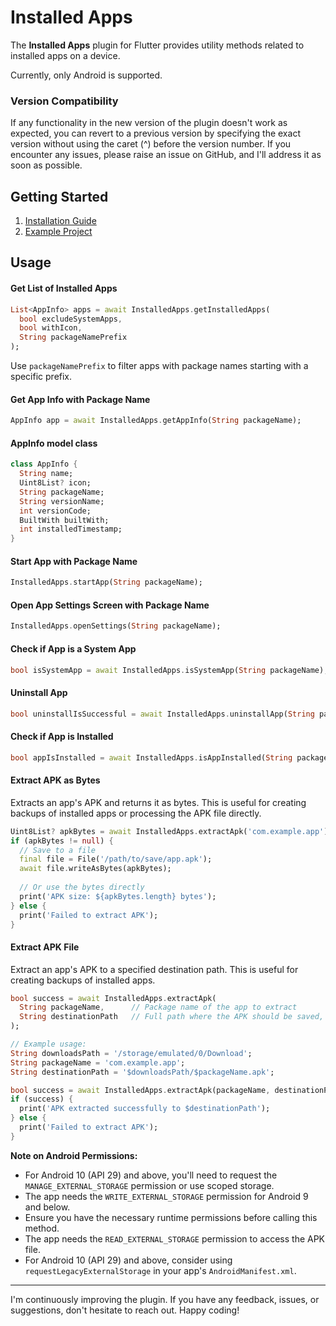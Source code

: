 # Installed Apps

The **Installed Apps** plugin for Flutter provides utility methods related to installed apps on a
device.

Currently, only Android is supported.

### Version Compatibility

If any functionality in the new version of the plugin doesn't work as expected, you can revert to a
previous version by specifying the exact version without using the caret (^) before the version
number. If you encounter any issues, please raise an issue on GitHub, and I'll address it as soon as
possible.

## Getting Started

1. [Installation Guide](https://pub.dev/packages/installed_apps/install)
2. [Example Project](https://github.com/sharmadhiraj/installed_apps/tree/master/example)

## Usage

#### Get List of Installed Apps

```dart
List<AppInfo> apps = await InstalledApps.getInstalledApps(
  bool excludeSystemApps,
  bool withIcon,
  String packageNamePrefix
);
```

Use `packageNamePrefix` to filter apps with package names starting with a specific prefix.

#### Get App Info with Package Name

```dart
AppInfo app = await InstalledApps.getAppInfo(String packageName);
```

#### AppInfo model class

```dart
class AppInfo {
  String name;
  Uint8List? icon;
  String packageName;
  String versionName;
  int versionCode;
  BuiltWith builtWith;
  int installedTimestamp;
}
```

#### Start App with Package Name

```dart
InstalledApps.startApp(String packageName);
```

#### Open App Settings Screen with Package Name

```dart
InstalledApps.openSettings(String packageName);
```

#### Check if App is a System App

```dart
bool isSystemApp = await InstalledApps.isSystemApp(String packageName);
```

#### Uninstall App

```dart
bool uninstallIsSuccessful = await InstalledApps.uninstallApp(String packageName);
```

#### Check if App is Installed

```dart
bool appIsInstalled = await InstalledApps.isAppInstalled(String packageName);
```

#### Extract APK as Bytes

Extracts an app's APK and returns it as bytes. This is useful for creating backups of installed apps or processing the APK file directly.

```dart
Uint8List? apkBytes = await InstalledApps.extractApk('com.example.app');
if (apkBytes != null) {
  // Save to a file
  final file = File('/path/to/save/app.apk');
  await file.writeAsBytes(apkBytes);
  
  // Or use the bytes directly
  print('APK size: ${apkBytes.length} bytes');
} else {
  print('Failed to extract APK');
}
```

#### Extract APK File

Extract an app's APK to a specified destination path. This is useful for creating backups of installed apps.

```dart
bool success = await InstalledApps.extractApk(
  String packageName,      // Package name of the app to extract
  String destinationPath   // Full path where the APK should be saved, including filename
);

// Example usage:
String downloadsPath = '/storage/emulated/0/Download';
String packageName = 'com.example.app';
String destinationPath = '$downloadsPath/$packageName.apk';

bool success = await InstalledApps.extractApk(packageName, destinationPath);
if (success) {
  print('APK extracted successfully to $destinationPath');
} else {
  print('Failed to extract APK');
}
```

**Note on Android Permissions:**
- For Android 10 (API 29) and above, you'll need to request the `MANAGE_EXTERNAL_STORAGE` permission or use scoped storage.
- The app needs the `WRITE_EXTERNAL_STORAGE` permission for Android 9 and below.
- Ensure you have the necessary runtime permissions before calling this method.
- The app needs the `READ_EXTERNAL_STORAGE` permission to access the APK file.
- For Android 10 (API 29) and above, consider using `requestLegacyExternalStorage` in your app's `AndroidManifest.xml`.

<hr/>

I'm continuously improving the plugin. If you have any feedback, issues, or suggestions, don't
hesitate to reach out. Happy coding!
